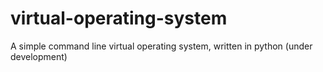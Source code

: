# virtual-operating-system
A simple command line virtual operating system, written in python (under development)
